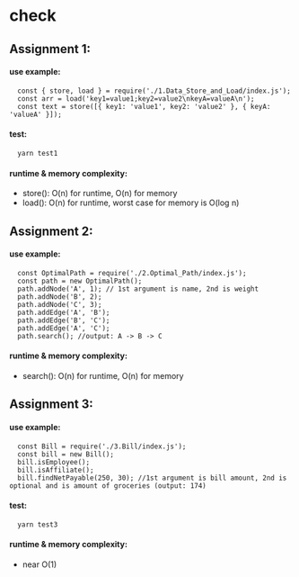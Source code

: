 # check

## Assignment 1:

#### use example:
```
  const { store, load } = require('./1.Data_Store_and_Load/index.js');
  const arr = load('key1=value1;key2=value2\nkeyA=valueA\n');
  const text = store([{ key1: 'value1', key2: 'value2' }, { keyA: 'valueA' }]);
```

#### test:
```
  yarn test1
```

#### runtime & memory complexity: 
- store(): O(n) for runtime, O(n) for memory
- load(): O(n) for runtime, worst case for memory is O(log n)



## Assignment 2:

#### use example:
```
  const OptimalPath = require('./2.Optimal_Path/index.js');
  const path = new OptimalPath();
  path.addNode('A', 1); // 1st argument is name, 2nd is weight
  path.addNode('B', 2);
  path.addNode('C', 3);
  path.addEdge('A', 'B');
  path.addEdge('B', 'C');
  path.addEdge('A', 'C');
  path.search(); //output: A -> B -> C
```

#### runtime & memory complexity:
- search(): O(n) for runtime, O(n) for memory


## Assignment 3:

#### use example:
```
  const Bill = require('./3.Bill/index.js');
  const bill = new Bill();
  bill.isEmployee();
  bill.isAffiliate();
  bill.findNetPayable(250, 30); //1st argument is bill amount, 2nd is optional and is amount of groceries (output: 174)
```

#### test:
```
  yarn test3
```

#### runtime & memory complexity: 
- near O(1)